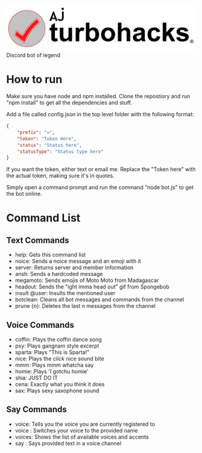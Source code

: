 ![Banner](/assets/Banner.png)
Discord bot of legend

# How to run
Make sure you have node and npm installed. Clone the repostiory and run "npm install" to get all the dependencies and stuff.

Add a file called config.json in the top level folder with the following format: 

``` json
{
	"prefix": "=",
	"token": "Token Here",
	"status": "Status here",
	"statusType": "Status type here"
}
```

If you want the token, either text or email me. Replace the "Token here" with the actual token, making sure it's in quotes.

Simply open a command prompt and run the command "node bot.js" to get the bot online.

# Command List

## Text Commands
* help: Gets this command list
* noice: Sends a noice message and an emoji with it
* server: Returns server and member information
* ansh: Sends a hardcoded message
* megamoto: Sends emojis of Moto Moto from Madagascar
* headout: Sends the "ight imma head out" gif from Spongebob
* insult @user: Insults the mentioned user
* botclean: Cleans all bot messages and commands from the channel
* prune {n}: Deletes the last n messages from the channel


## Voice Commands
* coffin: Plays the coffin dance song
* psy: Plays gangnam style excerpt
* sparta: Plays "This is Sparta!"
* nice: Plays the *click* nice sound bite
* mmm: Plays mmm whatcha say
* homie: Plays 'I gotchu homie'
* shia: JUST DO IT
* cena: Exactly what you think it does
* sax: Plays sexy saxophone sound

## Say Commands
* voice: Tells you the voice you are currently registered to
* voice <name>: Switches your voice to the provided name
* voices: Shows the list of available voices and accents
* say <text>: Says provided text in a voice channel

